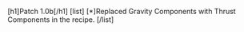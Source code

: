 [h1]Patch 1.0b[/h1]
[list]
[*]Replaced Gravity Components with Thrust Components in the recipe.
[/list]